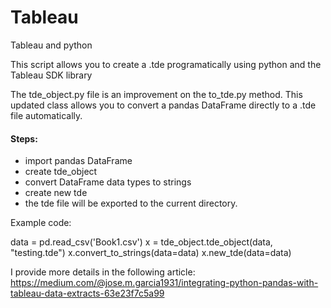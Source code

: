 # Tableau
Tableau and python

This script allows you to create a .tde programatically using python and the Tableau SDK library

The tde_object.py file is an improvement on the to_tde.py method.
This updated class allows you to convert a pandas DataFrame directly to a .tde file automatically.

#### Steps:
* import pandas DataFrame
* create tde_object
* convert DataFrame data types to strings
* create new tde
* the tde file will be exported to the current directory.

Example code:

data = pd.read_csv('Book1.csv')
x = tde_object.tde_object(data, "testing.tde")
x.convert_to_strings(data=data)
x.new_tde(data=data)



I provide more details in the following article:
https://medium.com/@jose.m.garcia1931/integrating-python-pandas-with-tableau-data-extracts-63e23f7c5a99
